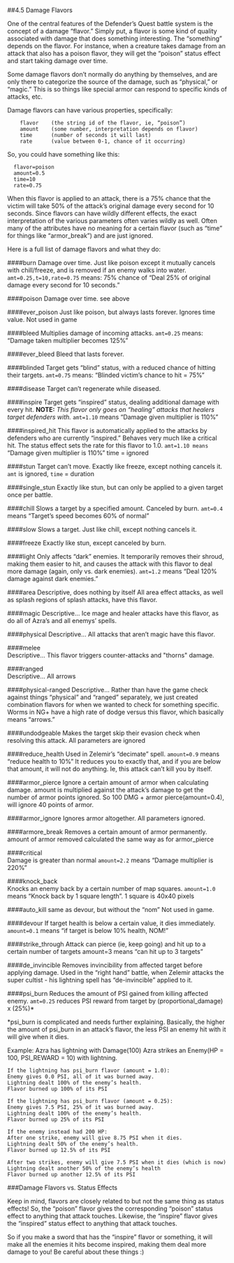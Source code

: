 ##4.5 Damage Flavors

One of the central features of the Defender’s Quest battle system is the concept of a damage “flavor.”
Simply put, a flavor is some kind of quality associated with damage that does something interesting.
The “something” depends on the flavor. For instance, when a creature takes damage from an attack that also
has a poison flavor, they will get the “poison” status effect and start taking damage over time.

Some damage flavors don’t normally do anything by themselves, and are only there to categorize the source 
of the damage, such as “physical,” or “magic.” This is so things like special armor can respond to specific 
kinds of attacks, etc.

Damage flavors can have various properties, specifically:

```
    flavor    (the string id of the flavor, ie, “poison”)
    amount    (some number, interpretation depends on flavor)
    time      (number of seconds it will last)
    rate      (value between 0-1, chance of it occurring)
```

So, you could have something like this:

```
  flavor=poison
  amount=0.5
  time=10
  rate=0.75
```

When this flavor is applied to an attack, there is a 75% chance that the victim will take 50% of the attack’s
original damage every second for 10 seconds. Since flavors can have wildly different effects, the exact interpretation 
of the various parameters often varies wildly as well. Often many of the attributes have no meaning for a certain flavor 
(such as “time” for things like “armor_break”) and are just ignored.

Here is a full list of damage flavors and what they do:

####burn
Damage over time. Just like poison except it mutually cancels with chill/freeze, and is removed if an enemy walks into water.
`amt=0.25,t=10,rate=0.75` means: 75% chance of “Deal 25% of original damage every second for 10 seconds.”

####poison
Damage over time. see above

####ever_poison
Just like poison, but always lasts forever. Ignores time value. Not used in game

####bleed
Multiplies damage of incoming attacks. `amt=0.25` means: “Damage taken multiplier becomes 125%”

####ever_bleed
Bleed that lasts forever.

####blinded
Target gets “blind” status, with a reduced chance of hitting their targets. `amt=0.75` means:
“Blinded victim’s chance to hit = 75%”

####disease
Target can’t regenerate while diseased.

####inspire	
Target gets “inspired” status, dealing additional damage with every hit. 
**NOTE:** *This flavor only goes on “healing” attacks that healers target defenders with.*
`amt=1.10` means “Damage given multiplier is 110%”

####inspired_hit
This flavor is automatically applied to the attacks by defenders who are currently “inspired.” 
Behaves very much like a critical hit. 
The status effect sets the rate for this flavor to 1.0. `amt=1.10 means` “Damage given multiplier is 110%” time = ignored

####stun
Target can’t move. Exactly like freeze, except nothing cancels it. `amt` is ignored, `time` = duration

####single_stun
Exactly like stun, but can only be applied to a given target once per battle.

####chill
Slows a target by a specified amount. Canceled by burn.
`amt=0.4` means “Target’s speed becomes 60% of normal”

####slow
Slows a target. Just like chill, except nothing cancels it.

####freeze
Exactly like stun, except canceled by burn.

####light
Only affects “dark” enemies. It temporarily removes their shroud, making them easier to hit, and causes
the attack with this flavor to deal more damage (again, only vs. dark enemies). 
`amt=1.2` means “Deal 120% damage against dark enemies.”

####area
Descriptive, does nothing by itself All area effect attacks, as well as splash regions of splash attacks, have this flavor.

####magic
Descriptive... Ice mage and healer attacks have this flavor, as do all of Azra’s and all enemys’ spells.

####physical
Descriptive... All attacks that aren’t magic have this flavor.

####melee	
Descriptive... This flavor triggers counter-attacks and "thorns" damage.

####ranged	
Descriptive... All arrows

####physical-ranged	
Descriptive... Rather than have the game check against things “physical” and “ranged” separately, 
we just created combination flavors for when we wanted to check for something specific. 
Worms in NG+ have a high rate of dodge versus this flavor, which basically means “arrows.”

####undodgeable
Makes the target skip their evasion check when resolving this attack. All parameters are ignored

####reduce_health
Used in Zelemir’s “decimate” spell. `amount=0.9` means “reduce health to 10%”
It reduces you to exactly that, and if you are below that amount, it will not do anything. Ie, this attack can’t kill you by itself.

####armor_pierce
Ignore a certain amount of armor when calculating damage. amount is multiplied against the attack’s 
damage to get the number of armor points ignored. So 100 DMG + armor pierce(amount=0.4), will ignore 40 points of armor.

####armor_ignore
Ignores armor altogether. All parameters ignored.

####armore_break
Removes a certain amount of armor permanently. amount of armor removed calculated the same way as for armor_pierce

####critical	
Damage is greater than normal `amount=2.2` means “Damage multiplier is 220%”

####knock_back	
Knocks an enemy back by a certain number of map squares. `amount=1.0` means “Knock back by 1 square length”. 1 square is 40x40 pixels

####auto_kill
same as devour, but without the “nom” Not used in game.

####devour
If target health is below a certain value, it dies immediately. `amount=0.1` means “if target is below 10% health, NOM!”

####strike_through
Attack can pierce (ie, keep going) and hit up to a certain number of targets amount=3 means “can hit up to 3 targets”

####de_invincible
Removes invincibility from affected target before applying damage.
Used in the “right hand” battle, when Zelemir attacks the super cultist - his 
lightning spell has “de-invincible” applied to it.

####psi_burn
Reduces the amount of PSI gained from killing affected enemy.
`amt=0.25` reduces PSI reward from target by (proportional_damage) x (25%)*

*psi_burn is complicated and needs further explaining. 
Basically, the higher the amount of psi_burn in an attack’s flavor, the less PSI an enemy hit with it will give when it dies.

Example:
    Azra has lightning with Damage(100)
    Azra strikes an Enemy(HP = 100, PSI_REWARD = 10) with lightning.

    If the lightning has psi_burn flavor (amount = 1.0):
    Enemy gives 0.0 PSI, all of it was burned away.
    Lightning dealt 100% of the enemy’s health.
    Flavor burned up 100% of its PSI
    
    If the lightning has psi_burn flavor (amount = 0.25):
    Enemy gives 7.5 PSI, 25% of it was burned away.
    Lightning dealt 100% of the enemy’s health.
    Flavor burned up 25% of its PSI
      
    If the enemy instead had 200 HP:
    After one strike, enemy will give 8.75 PSI when it dies.
    Lightning dealt 50% of the enemy’s health.
    Flavor burned up 12.5% of its PSI
    
    After two strikes, enemy will give 7.5 PSI when it dies (which is now)
    Lightning dealt another 50% of the enemy’s health
    Flavor burned up another 12.5% of its PSI

###Damage Flavors vs. Status Effects

Keep in mind, flavors are closely related to but not the same thing as status effects!
So, the “poison” flavor gives the corresponding “poison” status effect to anything that attack touches.
Likewise, the “inspire” flavor gives the “inspired” status effect to anything that attack touches.

So if you make a sword that has the “inspire” flavor or something, it will make all the enemies it hits become inspired,
making them deal more damage to you! Be careful about these things :) 
